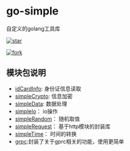 # go-simple
自定义的golang工具库

<a href='https://gitee.com/drololo/go-simple/stargazers'><img src='https://gitee.com/drololo/go-simple/badge/star.svg?theme=dark' alt='star'></img></a>

<a href='https://gitee.com/drololo/go-simple/members'><img src='https://gitee.com/drololo/go-simple/badge/fork.svg?theme=dark' alt='fork'></img></a>
## 模块包说明
- [idCardInfo](./idCardInfo): 身份证信息读取  
- [simpleCrypto](./simpleCrypto): 信息加密  
- [simpleData](./simpleData): 数据处理  
- [simpleIo](./simpleIo)： io操作  
- [simpleRandom](./simpleRandom)： 随机取值  
- [simpleRequest](./simpleRequest)： 基于http模块的封装库  
- [simpleTime](./simpleTime)： 时间的转换  
- [grpc](./grpc):封装了关于gprc相关的功能，使用更简单  